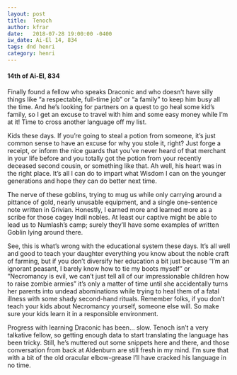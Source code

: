 ```yaml
---
layout: post
title:  Tenoch
author: kfrar
date:   2018-07-28 19:00:00 -0400
iw_date: Ai-El 14, 834
tags: dnd henri
category: henri
---
```


#### 14th of Ai-El, 834

Finally found a fellow who speaks Draconic and who doesn’t have silly things like “a respectable, full-time job” or “a family” to keep him busy all the time. And he’s looking for partners on a quest to go heal some kid’s family, so I get an excuse to travel with him and some easy money while I’m at it! Time to cross another language off my list.

Kids these days. If you’re going to steal a potion from someone, it’s just common sense to have an excuse for why you stole it, right? Just forge a receipt, or inform the nice guards that you’ve never heard of that merchant in your life before and you totally got the potion from your recently deceased second cousin, or something like that. Ah well, his heart was in the right place. It’s all I can do to impart what Wisdom I can on the younger generations and hope they can do better next time.

The nerve of these goblins, trying to mug us while only carrying around a pittance of gold, nearly unusable equipment, and a single one-sentence note written in Grivian. Honestly, I earned more and learned more as a scribe for those cagey Indil nobles. At least our captive might be able to lead us to Numlash’s camp; surely they’ll have some examples of written Goblin lying around there.

See, this is what’s wrong with the educational system these days. It’s all well and good to teach your daughter everything you know about the noble craft of farming, but if you don’t diversify her education a bit just because “I’m an ignorant peasant, I barely know how to tie my boots myself” or “Necromancy is evil, we can’t just tell all of our impressionable children how to raise zombie armies” it’s only a matter of time until she accidentally turns her parents into undead abominations while trying to heal them of a fatal illness with some shady second-hand rituals. Remember folks, if you don’t teach your kids about Necromancy yourself, someone else will. So make sure your kids learn it in a responsible environment.

Progress with learning Draconic has been… slow. Tenoch isn’t a very talkative fellow, so getting enough data to start translating the language has been tricky. Still, he’s muttered out some snippets here and there, and those conversation from back at Aldenburn are still fresh in my mind. I’m sure that with a bit of the old oracular elbow-grease I’ll have cracked his language in no time.
